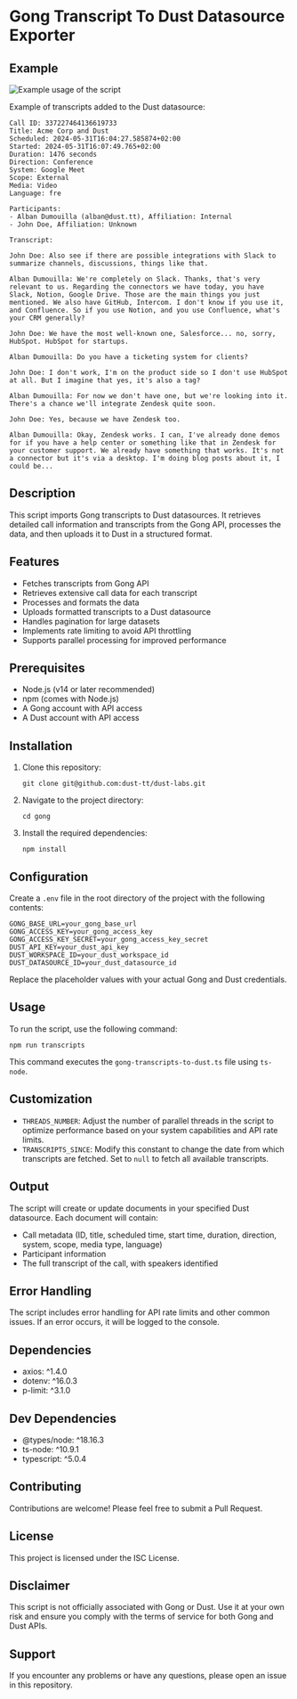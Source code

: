 # Gong Transcript To Dust Datasource Exporter

## Example
![Example usage of the script](https://i.ibb.co/2s8yVC6/Screenshot-2024-08-30-at-11-59-13.png)

Example of transcripts added to the Dust datasource: 

```
Call ID: 337227464136619733
Title: Acme Corp and Dust
Scheduled: 2024-05-31T16:04:27.585874+02:00
Started: 2024-05-31T16:07:49.765+02:00
Duration: 1476 seconds
Direction: Conference
System: Google Meet
Scope: External
Media: Video
Language: fre

Participants:
- Alban Dumouilla (alban@dust.tt), Affiliation: Internal
- John Doe, Affiliation: Unknown

Transcript:

John Doe: Also see if there are possible integrations with Slack to summarize channels, discussions, things like that.

Alban Dumouilla: We're completely on Slack. Thanks, that's very relevant to us. Regarding the connectors we have today, you have Slack, Notion, Google Drive. Those are the main things you just mentioned. We also have GitHub, Intercom. I don't know if you use it, and Confluence. So if you use Notion, and you use Confluence, what's your CRM generally?

John Doe: We have the most well-known one, Salesforce... no, sorry, HubSpot. HubSpot for startups.

Alban Dumouilla: Do you have a ticketing system for clients?

John Doe: I don't work, I'm on the product side so I don't use HubSpot at all. But I imagine that yes, it's also a tag?

Alban Dumouilla: For now we don't have one, but we're looking into it. There's a chance we'll integrate Zendesk quite soon.

John Doe: Yes, because we have Zendesk too.

Alban Dumouilla: Okay, Zendesk works. I can, I've already done demos for if you have a help center or something like that in Zendesk for your customer support. We already have something that works. It's not a connector but it's via a desktop. I'm doing blog posts about it, I could be...
```

## Description

This script imports Gong transcripts to Dust datasources. It retrieves detailed call information and transcripts from the Gong API, processes the data, and then uploads it to Dust in a structured format.

## Features

- Fetches transcripts from Gong API
- Retrieves extensive call data for each transcript
- Processes and formats the data
- Uploads formatted transcripts to a Dust datasource
- Handles pagination for large datasets
- Implements rate limiting to avoid API throttling
- Supports parallel processing for improved performance

## Prerequisites

- Node.js (v14 or later recommended)
- npm (comes with Node.js)
- A Gong account with API access
- A Dust account with API access

## Installation

1. Clone this repository:
   ```
   git clone git@github.com:dust-tt/dust-labs.git
   ```

2. Navigate to the project directory:
   ```
   cd gong
   ```

3. Install the required dependencies:
   ```
   npm install
   ```

## Configuration

Create a `.env` file in the root directory of the project with the following contents:

```
GONG_BASE_URL=your_gong_base_url
GONG_ACCESS_KEY=your_gong_access_key
GONG_ACCESS_KEY_SECRET=your_gong_access_key_secret
DUST_API_KEY=your_dust_api_key
DUST_WORKSPACE_ID=your_dust_workspace_id
DUST_DATASOURCE_ID=your_dust_datasource_id
```

Replace the placeholder values with your actual Gong and Dust credentials.

## Usage

To run the script, use the following command:

```
npm run transcripts
```

This command executes the `gong-transcripts-to-dust.ts` file using `ts-node`.

## Customization

- `THREADS_NUMBER`: Adjust the number of parallel threads in the script to optimize performance based on your system capabilities and API rate limits.
- `TRANSCRIPTS_SINCE`: Modify this constant to change the date from which transcripts are fetched. Set to `null` to fetch all available transcripts.

## Output

The script will create or update documents in your specified Dust datasource. Each document will contain:

- Call metadata (ID, title, scheduled time, start time, duration, direction, system, scope, media type, language)
- Participant information
- The full transcript of the call, with speakers identified

## Error Handling

The script includes error handling for API rate limits and other common issues. If an error occurs, it will be logged to the console.

## Dependencies

- axios: ^1.4.0
- dotenv: ^16.0.3
- p-limit: ^3.1.0

## Dev Dependencies

- @types/node: ^18.16.3
- ts-node: ^10.9.1
- typescript: ^5.0.4

## Contributing

Contributions are welcome! Please feel free to submit a Pull Request.

## License

This project is licensed under the ISC License.

## Disclaimer

This script is not officially associated with Gong or Dust. Use it at your own risk and ensure you comply with the terms of service for both Gong and Dust APIs.

## Support

If you encounter any problems or have any questions, please open an issue in this repository.
